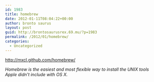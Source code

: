 ```yaml
---
id: 1983
title: homebrew
date: 2012-01-11T08:04:22+00:00
author: bronto saurus
layout: post
guid: http://brontosaurusrex.69.mu/?p=1983
permalink: /2012/01/homebrew/
categories:
  - Uncategorized
---
```

<http://mxcl.github.com/homebrew/>

_Homebrew is the easiest and most flexible way to install the UNIX tools Apple didn&#8217;t include with OS X._